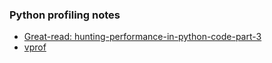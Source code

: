 ### Python profiling notes 
- [Great-read: hunting-performance-in-python-code-part-3](https://pythonfiles.wordpress.com/2017/06/01/hunting-performance-in-python-code-part-3/)
- [vprof](https://github.com/nvdv/vprof)
